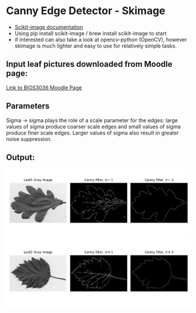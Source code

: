 # Canny Edge Detector - Skimage
 - [Scikit-image documentation](https://scikit-image.org/docs/stable/)
 - Using pip install scikit-image / brew install scikit-image to start
 - if interested can also take a look at opencv-python (OpenCV), however skimage is much lighter and easy to use for relatively simple tasks.
## Input leaf pictures downloaded from Moodle page:
[Link to BIOS3036 Moodle Page](https://moodle.nottingham.ac.uk/mod/resource/view.php?id=7625549)
## Parameters
Sigma -> sigma plays the role of a scale parameter for the edges: large values of sigma produce coarser scale edges and small values of sigma produce finer scale edges. Larger values of sigma also result in greater noise suppression.


## Output: 
![Leaf1](https://github.com/Haru-Tachibana/Canny-Edge-Detector---Skimage/blob/main/Output%20figures/leaf1-Canny_Edge_detection.png)
![Leaf2](https://github.com/Haru-Tachibana/Canny-Edge-Detector---Skimage/blob/main/Output%20figures/leaf2-Canny_Edge_detection.png)
